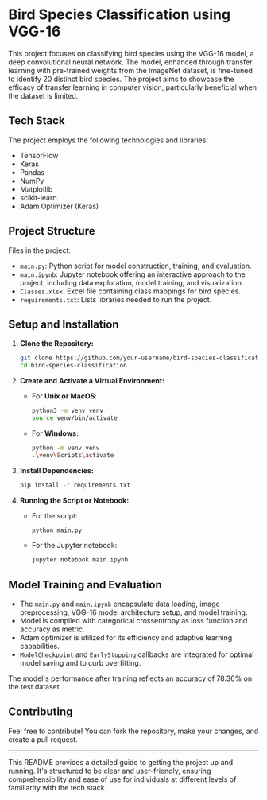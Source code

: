 # Bird Species Classification using VGG-16

This project focuses on classifying bird species using the VGG-16 model, a deep convolutional neural network. The model, enhanced through transfer learning with pre-trained weights from the ImageNet dataset, is fine-tuned to identify 20 distinct bird species. The project aims to showcase the efficacy of transfer learning in computer vision, particularly beneficial when the dataset is limited.

## Tech Stack
The project employs the following technologies and libraries:
- TensorFlow
- Keras
- Pandas
- NumPy
- Matplotlib
- scikit-learn
- Adam Optimizer (Keras)

## Project Structure
Files in the project:
- `main.py`: Python script for model construction, training, and evaluation.
- `main.ipynb`: Jupyter notebook offering an interactive approach to the project, including data exploration, model training, and visualization.
- `Classes.xlsx`: Excel file containing class mappings for bird species.
- `requirements.txt`: Lists libraries needed to run the project.

## Setup and Installation

1. **Clone the Repository:**
    ```bash
    git clone https://github.com/your-username/bird-species-classification.git
    cd bird-species-classification
    ```

2. **Create and Activate a Virtual Environment:**
    - For **Unix or MacOS**:
        ```bash
        python3 -m venv venv
        source venv/bin/activate
        ```
    - For **Windows**:
        ```bash
        python -m venv venv
        .\venv\Scripts\activate
        ```

3. **Install Dependencies:**
    ```bash
    pip install -r requirements.txt
    ```

4. **Running the Script or Notebook:**
    - For the script:
        ```bash
        python main.py
        ```
    - For the Jupyter notebook:
        ```bash
        jupyter notebook main.ipynb
        ```

## Model Training and Evaluation
- The `main.py` and `main.ipynb` encapsulate data loading, image preprocessing, VGG-16 model architecture setup, and model training.
- Model is compiled with categorical crossentropy as loss function and accuracy as metric.
- Adam optimizer is utilized for its efficiency and adaptive learning capabilities.
- `ModelCheckpoint` and `EarlyStopping` callbacks are integrated for optimal model saving and to curb overfitting.

The model's performance after training reflects an accuracy of 78.36% on the test dataset.

## Contributing
Feel free to contribute! You can fork the repository, make your changes, and create a pull request.

---
This README provides a detailed guide to getting the project up and running. It's structured to be clear and user-friendly, ensuring comprehensibility and ease of use for individuals at different levels of familiarity with the tech stack.

